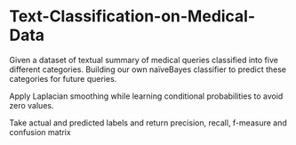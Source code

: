 # Text-Classification-on-Medical-Data
Given a dataset of textual summary of medical queries classified into five different categories. Building our own naïveBayes classifier to predict these categories for future queries. 

Apply Laplacian smoothing while learning conditional probabilities to
avoid zero values. 

Take actual and predicted labels and return precision,
recall, f-measure and confusion matrix

